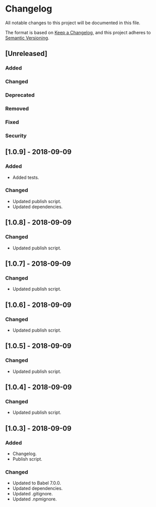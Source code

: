 # Changelog

All notable changes to this project will be documented in this file.

The format is based on [Keep a Changelog](https://keepachangelog.com/en/1.0.0/),
and this project adheres to [Semantic Versioning](https://semver.org/spec/v2.0.0.html).

## [Unreleased]
### Added
### Changed
### Deprecated
### Removed
### Fixed
### Security

## [1.0.9] - 2018-09-09
### Added
- Added tests.

### Changed
- Updated publish script.
- Updated dependencies.

## [1.0.8] - 2018-09-09
### Changed
- Updated publish script.

## [1.0.7] - 2018-09-09
### Changed
- Updated publish script.

## [1.0.6] - 2018-09-09
### Changed
- Updated publish script.

## [1.0.5] - 2018-09-09
### Changed
- Updated publish script.

## [1.0.4] - 2018-09-09
### Changed
- Updated publish script.

## [1.0.3] - 2018-09-09
### Added
- Changelog.
- Publish script.

### Changed
- Updated to Babel 7.0.0.
- Updated dependencies.
- Updated .gitignore.
- Updated .npmignore.
